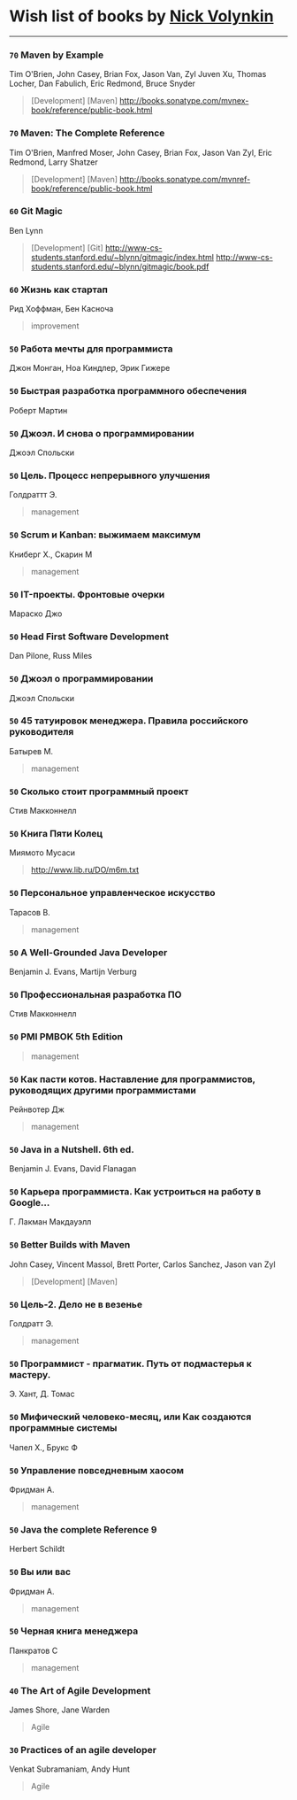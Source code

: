 # Wish list of books by [Nick Volynkin](https://www.linkedin.com/in/nickvolynkin)
---

### `70` Maven by Example
Tim O'Brien, John Casey, Brian Fox, Jason Van, Zyl Juven Xu, Thomas Locher, Dan Fabulich, Eric Redmond, Bruce Snyder
> [Development] [Maven]
> http://books.sonatype.com/mvnex-book/reference/public-book.html

### `70` Maven: The Complete Reference
Tim O'Brien, Manfred Moser, John Casey, Brian Fox, Jason Van Zyl, Eric Redmond, Larry Shatzer
> [Development] [Maven]
> http://books.sonatype.com/mvnref-book/reference/public-book.html

### `60` Git Magic
Ben Lynn
> [Development] [Git]
> http://www-cs-students.stanford.edu/~blynn/gitmagic/index.html
> http://www-cs-students.stanford.edu/~blynn/gitmagic/book.pdf

### `60` Жизнь как стартап
Рид Хоффман, Бен Касноча
> improvement

### `50` Работа мечты для программиста
Джон Монган, Ноа Киндлер, Эрик Гижере

### `50` Быстрая разработка программного обеспечения
Роберт Мартин

### `50` Джоэл. И снова о программировании
Джоэл Спольски

### `50` Цель. Процесс непрерывного улучшения
Голдраттт Э.
> management

### `50` Scrum и Kanban: выжимаем максимум
Книберг Х., Скарин М
> management

### `50` IT-проекты. Фронтовые очерки
Мараско Джо

### `50` Head First Software Development
Dan Pilone, Russ Miles

### `50` Джоэл о программировании
Джоэл Спольски

### `50` 45 татуировок менеджера. Правила российского руководителя
Батырев М.
> management

### `50` Сколько стоит программный проект
Стив Макконнелл

### `50` Книга Пяти Колец
Миямото Мусаси
> http://www.lib.ru/DO/m6m.txt

### `50` Персональное управленческое искусство
Тарасов В.
> management

### `50` A Well-Grounded Java Developer
Benjamin J. Evans, Martijn Verburg

### `50` Профессиональная разработка ПО
Стив Макконнелл

### `50` PMI PMBOK 5th Edition
> management

### `50` Как пасти котов. Наставление для программистов, руководящих другими программистами
Рейнвотер Дж
> management

### `50` Java in a Nutshell. 6th ed.
Benjamin J. Evans, David Flanagan

### `50` Карьера программиста. Как устроиться на работу в Google...
Г. Лакман Макдауэлл

### `50` Better Builds with Maven
John Casey, Vincent Massol, Brett Porter, Carlos Sanchez, Jason van Zyl
> [Development] [Maven]

### `50` Цель-2. Дело не в везенье
Голдратт Э.
> management

### `50` Программист - прагматик. Путь от подмастерья к мастеру.
Э. Хант, Д. Томас

### `50` Мифический человеко-месяц, или Как создаются программные системы
Чапел Х., Брукс Ф

### `50` Управление повседневным хаосом
Фридман А.
> management

### `50` Java the complete Reference 9
Herbert Schildt

### `50` Вы или вас
Фридман А.
> management

### `50` Черная книга менеджера
Панкратов С
> management

### `40` The Art of Agile Development
James Shore, Jane Warden
> Agile

### `30` Practices of an agile developer
Venkat Subramaniam, Andy Hunt
> Agile

